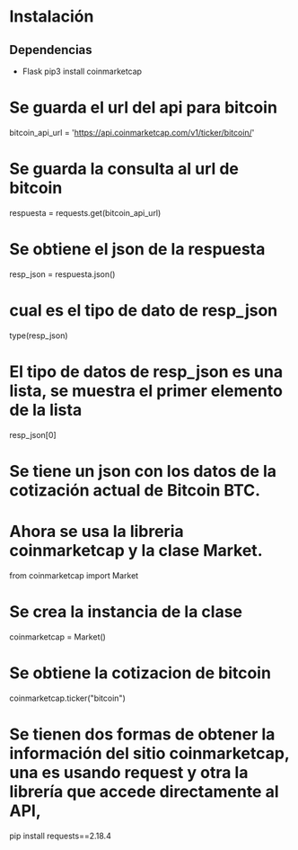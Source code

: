 # Instalación
## Dependencias
- Flask
pip3 install coinmarketcap
# Se guarda el url del api para bitcoin
bitcoin_api_url = 'https://api.coinmarketcap.com/v1/ticker/bitcoin/'
# Se guarda la consulta al url de bitcoin
respuesta = requests.get(bitcoin_api_url)
# Se obtiene el json de la respuesta
resp_json = respuesta.json()
# cual es el tipo de dato de resp_json
type(resp_json)
# El tipo de datos de resp_json es una lista, se muestra el primer elemento de la lista
resp_json[0]
# Se tiene un json con los datos de la cotización actual de Bitcoin BTC.
# Ahora se usa la libreria coinmarketcap y la clase Market.
from coinmarketcap import Market
# Se crea la instancia de la clase
coinmarketcap = Market()
# Se obtiene la cotizacion de bitcoin
coinmarketcap.ticker("bitcoin")
# Se tienen dos formas de obtener la información del sitio coinmarketcap, una es usando request y otra la librería que accede directamente al API,
pip install requests==2.18.4